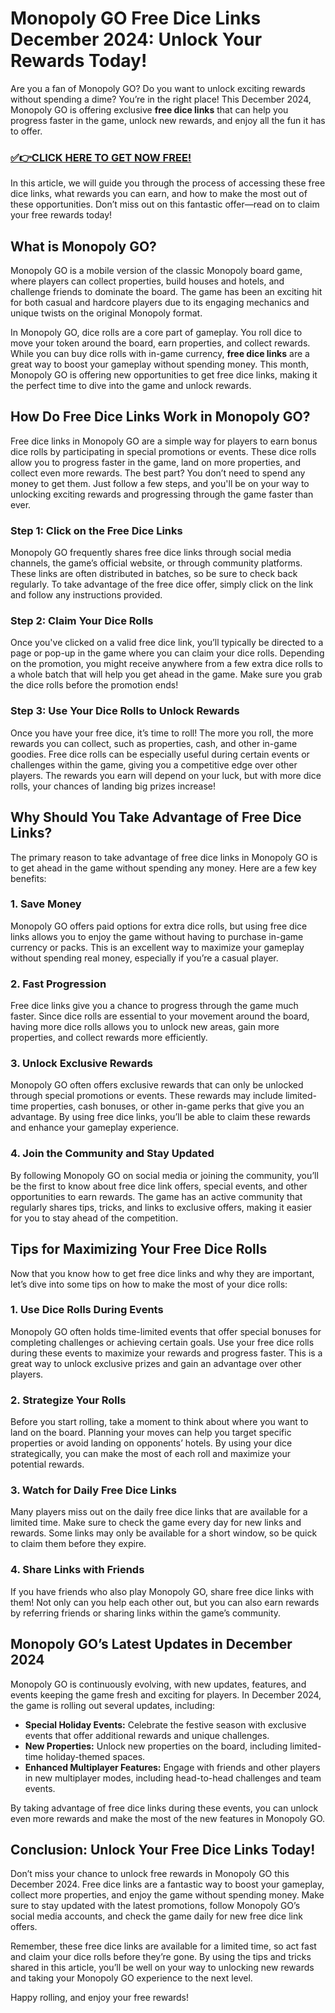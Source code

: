 # Monopoly GO Free Dice Links December 2024: Unlock Your Rewards Today!

Are you a fan of Monopoly GO? Do you want to unlock exciting rewards without spending a dime? You’re in the right place! This December 2024, Monopoly GO is offering exclusive **free dice links** that can help you progress faster in the game, unlock new rewards, and enjoy all the fun it has to offer.

### [✅👉CLICK HERE TO GET NOW FREE!](https://freeforyou.xyz/monopoly/go/)

In this article, we will guide you through the process of accessing these free dice links, what rewards you can earn, and how to make the most out of these opportunities. Don’t miss out on this fantastic offer—read on to claim your free rewards today!

## What is Monopoly GO?

Monopoly GO is a mobile version of the classic Monopoly board game, where players can collect properties, build houses and hotels, and challenge friends to dominate the board. The game has been an exciting hit for both casual and hardcore players due to its engaging mechanics and unique twists on the original Monopoly format.

In Monopoly GO, dice rolls are a core part of gameplay. You roll dice to move your token around the board, earn properties, and collect rewards. While you can buy dice rolls with in-game currency, **free dice links** are a great way to boost your gameplay without spending money. This month, Monopoly GO is offering new opportunities to get free dice links, making it the perfect time to dive into the game and unlock rewards.

## How Do Free Dice Links Work in Monopoly GO?

Free dice links in Monopoly GO are a simple way for players to earn bonus dice rolls by participating in special promotions or events. These dice rolls allow you to progress faster in the game, land on more properties, and collect even more rewards. The best part? You don’t need to spend any money to get them. Just follow a few steps, and you'll be on your way to unlocking exciting rewards and progressing through the game faster than ever.

### Step 1: Click on the Free Dice Links

Monopoly GO frequently shares free dice links through social media channels, the game’s official website, or through community platforms. These links are often distributed in batches, so be sure to check back regularly. To take advantage of the free dice offer, simply click on the link and follow any instructions provided. 

### Step 2: Claim Your Dice Rolls

Once you've clicked on a valid free dice link, you’ll typically be directed to a page or pop-up in the game where you can claim your dice rolls. Depending on the promotion, you might receive anywhere from a few extra dice rolls to a whole batch that will help you get ahead in the game. Make sure you grab the dice rolls before the promotion ends!

### Step 3: Use Your Dice Rolls to Unlock Rewards

Once you have your free dice, it’s time to roll! The more you roll, the more rewards you can collect, such as properties, cash, and other in-game goodies. Free dice rolls can be especially useful during certain events or challenges within the game, giving you a competitive edge over other players. The rewards you earn will depend on your luck, but with more dice rolls, your chances of landing big prizes increase!

## Why Should You Take Advantage of Free Dice Links?

The primary reason to take advantage of free dice links in Monopoly GO is to get ahead in the game without spending any money. Here are a few key benefits:

### 1. **Save Money**

Monopoly GO offers paid options for extra dice rolls, but using free dice links allows you to enjoy the game without having to purchase in-game currency or packs. This is an excellent way to maximize your gameplay without spending real money, especially if you’re a casual player.

### 2. **Fast Progression**

Free dice links give you a chance to progress through the game much faster. Since dice rolls are essential to your movement around the board, having more dice rolls allows you to unlock new areas, gain more properties, and collect rewards more efficiently.

### 3. **Unlock Exclusive Rewards**

Monopoly GO often offers exclusive rewards that can only be unlocked through special promotions or events. These rewards may include limited-time properties, cash bonuses, or other in-game perks that give you an advantage. By using free dice links, you’ll be able to claim these rewards and enhance your gameplay experience.

### 4. **Join the Community and Stay Updated**

By following Monopoly GO on social media or joining the community, you’ll be the first to know about free dice link offers, special events, and other opportunities to earn rewards. The game has an active community that regularly shares tips, tricks, and links to exclusive offers, making it easier for you to stay ahead of the competition.

## Tips for Maximizing Your Free Dice Rolls

Now that you know how to get free dice links and why they are important, let’s dive into some tips on how to make the most of your dice rolls:

### 1. **Use Dice Rolls During Events**

Monopoly GO often holds time-limited events that offer special bonuses for completing challenges or achieving certain goals. Use your free dice rolls during these events to maximize your rewards and progress faster. This is a great way to unlock exclusive prizes and gain an advantage over other players.

### 2. **Strategize Your Rolls**

Before you start rolling, take a moment to think about where you want to land on the board. Planning your moves can help you target specific properties or avoid landing on opponents’ hotels. By using your dice strategically, you can make the most of each roll and maximize your potential rewards.

### 3. **Watch for Daily Free Dice Links**

Many players miss out on the daily free dice links that are available for a limited time. Make sure to check the game every day for new links and rewards. Some links may only be available for a short window, so be quick to claim them before they expire.

### 4. **Share Links with Friends**

If you have friends who also play Monopoly GO, share free dice links with them! Not only can you help each other out, but you can also earn rewards by referring friends or sharing links within the game’s community.

## Monopoly GO’s Latest Updates in December 2024

Monopoly GO is continuously evolving, with new updates, features, and events keeping the game fresh and exciting for players. In December 2024, the game is rolling out several updates, including:

- **Special Holiday Events:** Celebrate the festive season with exclusive events that offer additional rewards and unique challenges.
- **New Properties:** Unlock new properties on the board, including limited-time holiday-themed spaces.
- **Enhanced Multiplayer Features:** Engage with friends and other players in new multiplayer modes, including head-to-head challenges and team events.

By taking advantage of free dice links during these events, you can unlock even more rewards and make the most of the new features in Monopoly GO.

## Conclusion: Unlock Your Free Dice Links Today!

Don’t miss your chance to unlock free rewards in Monopoly GO this December 2024. Free dice links are a fantastic way to boost your gameplay, collect more properties, and enjoy the game without spending money. Make sure to stay updated with the latest promotions, follow Monopoly GO’s social media accounts, and check the game daily for new free dice link offers.

Remember, these free dice links are available for a limited time, so act fast and claim your dice rolls before they’re gone. By using the tips and tricks shared in this article, you’ll be well on your way to unlocking new rewards and taking your Monopoly GO experience to the next level. 

Happy rolling, and enjoy your free rewards!
